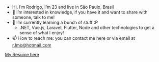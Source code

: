 - Hi, I’m Rodrigo, I'm 23 and live in São Paulo, Brasil
- 👀 I’m interested in knowledge, if you have it and want to share with someone, talk to me!
- 🌱 I’m currently learning a bunch of stuff :P
  - .NET, Vue.js, Laravel, Flutter, Node and other technologies to get a sense of what I enjoy!
- 📫 How to reach me: you can contact me here or via email at r.lmo@hotmail.com

<!DOCTYPE HTML PUBLIC "-//W3C//DTD HTML 4.01 Transitional//EN" "http://www.w3.org/TR/html4/loose.dtd">
<html lang="en" style="width:100%; height:100%;">
<head>
</head>
  <body style="width:100%; height:100%; margin:0;">
    <a href="https://github.com/rlmo/resume" style="width:100%; height:100%;" frameborder="0"> My Resume here</a>
  </body>
</html>
<!---
rlmo/rlmo is a ✨ special ✨ repository because its `README.md` (this file) appears on your GitHub profile.
You can click the Preview link to take a look at your changes.
--->
